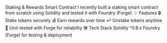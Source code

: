 Staking & Rewards Smart Contract
I recently built a staking smart contract from scratch using Solidity and tested it with Foundry (Forge).
✨ Features
🔒 Stake tokens securely
💰 Earn rewards over time
↩️ Unstake tokens anytime
🧪 Unit-tested with Forge for reliability
🛠 Tech Stack
Solidity ^0.8.x
Foundry (Forge) for testing & deployment